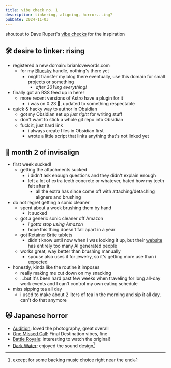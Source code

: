 ```yaml
---
title: vibe check no. 1
description: tinkering, aligning, horror...ing?
pubDate: 2024-11-03
---
```


shoutout to Dave Rupert's [vibe checks](https://daverupert.com/2024/10/vibe-check-35/) for the inspiration

## 🛠️ desire to tinker: rising
- registered a new domain: brianlovewords.com
    - for my [Bluesky](https://bsky.app/profile/brianloveswords.com) handle, nothing's there yet
        - might transfer my blog there eventually, use this domain for small projects or something
            - _after 301'ing everything!_
- finally got an RSS feed up in here!
    - more recent versions of Astro have a plugin for it
        - i was on 0.23 😬, updated to something respectable
- quick & hacky way to author in Obsidian
    - got my Obsidian set up _just right_ for writing stuff
    - don't want to stick a whole git repo into Obsidian
    - fuck it, just hard link
        - i always create files in Obsidian first
        - wrote a little script that links anything that's not linked yet

## 🦷 month 2 of invisalign
- first week sucked!
    - getting the attachments sucked
        - i didn't ask enough questions and they didn't explain enough
        - left a lot of extra teeth concrete or whatever, hated how my teeth felt after it
            - all the extra has since come off with attaching/detaching aligners and brushing
- do not regret getting a sonic cleaner
    - spent about a week brushing them by hand
        - it sucked
    - got a generic sonic cleaner off Amazon
        - _i gotta stop using Amazon_
        - hope this thing doesn't fall apart in a year
    - got Retainer Brite tablets
        - didn't know until now when I was looking it up, but their [website](https://theretainerbrite.com/) has entirely too many AI generated people
    - works great, way better than brushing manually
        - spouse also uses it for jewelry, so it's getting more use than i expected
- honestly, kinda like the routine it imposes
    - really making me cut down on my snacking
    - …but it's been hard past few weeks when traveling for long all-day work events and I can't control my own eating schedule
- miss sipping tea all day
    - i used to make about 2 liters of tea in the morning and sip it all day, can't do that anymore

## 🙀 Japanese horror
- [Audition](https://en.wikipedia.org/wiki/Audition_(1999_film)): loved the photography, great overall
- [One Missed Call](https://en.wikipedia.org/wiki/One_Missed_Call_(2003_film)): Final Destination vibes, fine
- [Battle Royale](https://en.wikipedia.org/wiki/Battle_Royale_(film)): interesting to watch the original!
- [Dark Water](https://en.wikipedia.org/wiki/Dark_Water_(2002_film)): enjoyed the sound design[^1]


[^1]: except for some backing music choice right near the end
